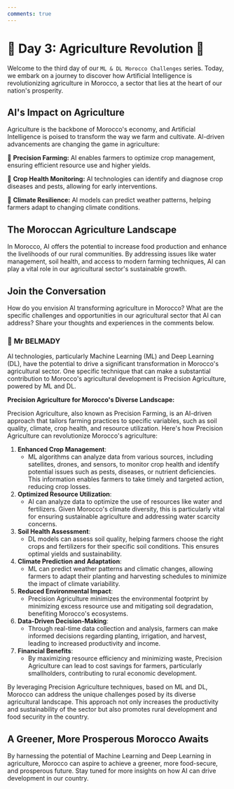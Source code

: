 ```yaml
---
comments: true
---
```


# **🌾 Day 3: Agriculture Revolution 🌾**

Welcome to the third day of our ``ML & DL Morocco Challenges`` series. Today, we embark on a journey to discover how Artificial Intelligence is revolutionizing agriculture in Morocco, a sector that lies at the heart of our nation's prosperity.

## **AI's Impact on Agriculture**

Agriculture is the backbone of Morocco's economy, and Artificial Intelligence is poised to transform the way we farm and cultivate. AI-driven advancements are changing the game in agriculture:

🔹 **Precision Farming:** AI enables farmers to optimize crop management, ensuring efficient resource use and higher yields.

🔹 **Crop Health Monitoring:** AI technologies can identify and diagnose crop diseases and pests, allowing for early interventions.

🔹 **Climate Resilience:** AI models can predict weather patterns, helping farmers adapt to changing climate conditions.

## **The Moroccan Agriculture Landscape**

In Morocco, AI offers the potential to increase food production and enhance the livelihoods of our rural communities. By addressing issues like water management, soil health, and access to modern farming techniques, AI can play a vital role in our agricultural sector's sustainable growth.

<!-- 🚜 [Explore How AI is Revolutionizing Agriculture in Morocco](https://thinkable-expert-c75.notion.site/Day-3-Agriculture-Revolution-40ab582856d349b3ae69a25774149032?pvs=4) 🚜 -->

## **Join the Conversation**

How do you envision AI transforming agriculture in Morocco? What are the specific challenges and opportunities in our agricultural sector that AI can address? Share your thoughts and experiences in the comments below.

### 🧠 **Mr BELMADY**

AI technologies, particularly Machine Learning (ML) and Deep Learning (DL), have the potential to drive a significant transformation in Morocco's agricultural sector. One specific technique that can make a substantial contribution to Morocco's agricultural development is Precision Agriculture, powered by ML and DL.

**Precision Agriculture for Morocco's Diverse Landscape:**

Precision Agriculture, also known as Precision Farming, is an AI-driven approach that tailors farming practices to specific variables, such as soil quality, climate, crop health, and resource utilization. Here's how Precision Agriculture can revolutionize Morocco's agriculture:

1. **Enhanced Crop Management**:
    - ML algorithms can analyze data from various sources, including satellites, drones, and sensors, to monitor crop health and identify potential issues such as pests, diseases, or nutrient deficiencies. This information enables farmers to take timely and targeted action, reducing crop losses.
2. **Optimized Resource Utilization**:
    - AI can analyze data to optimize the use of resources like water and fertilizers. Given Morocco's climate diversity, this is particularly vital for ensuring sustainable agriculture and addressing water scarcity concerns.
3. **Soil Health Assessment**:
    - DL models can assess soil quality, helping farmers choose the right crops and fertilizers for their specific soil conditions. This ensures optimal yields and sustainability.
4. **Climate Prediction and Adaptation**:
    - ML can predict weather patterns and climatic changes, allowing farmers to adapt their planting and harvesting schedules to minimize the impact of climate variability.
5. **Reduced Environmental Impact**:
    - Precision Agriculture minimizes the environmental footprint by minimizing excess resource use and mitigating soil degradation, benefiting Morocco's ecosystems.
6. **Data-Driven Decision-Making**:
    - Through real-time data collection and analysis, farmers can make informed decisions regarding planting, irrigation, and harvest, leading to increased productivity and income.
7. **Financial Benefits**:
    - By maximizing resource efficiency and minimizing waste, Precision Agriculture can lead to cost savings for farmers, particularly smallholders, contributing to rural economic development.

By leveraging Precision Agriculture techniques, based on ML and DL, Morocco can address the unique challenges posed by its diverse agricultural landscape. This approach not only increases the productivity and sustainability of the sector but also promotes rural development and food security in the country.

## **A Greener, More Prosperous Morocco Awaits**

By harnessing the potential of Machine Learning and Deep Learning in agriculture, Morocco can aspire to achieve a greener, more food-secure, and prosperous future. Stay tuned for more insights on how AI can drive development in our country.